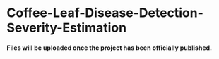 # Coffee-Leaf-Disease-Detection-Severity-Estimation

#### Files will be uploaded once the project has been officially published.
